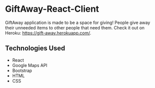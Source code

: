 # GiftAway-React-Client

GiftAway application is made to be a space for giving! People give away
their unneeded items to other people that need them.
Check it out on Heroku: https://gift-away.herokuapp.com/.

## Technologies Used

* React
* Google Maps API
* Bootstrap
* HTML
* CSS
